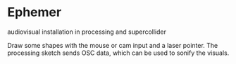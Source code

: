 # Ephemer
audiovisual installation in processing and supercollider

Draw some shapes with the mouse or cam input and a laser pointer. The processing sketch sends OSC data, which can be used to sonify the visuals.
